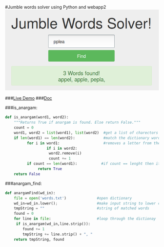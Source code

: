 #Jumble words solver using Python and webapp2
![Anargam](/img.png "Screenshot") 

###[Live Demo](https://anargampy.appspot.com)
###[Doc](http://indrajith.me/jumble_words_solver_in_python/)

###is_anargam:
```python
def is_anargam(word1, word2):
    """Returns True if anargam is found. Else return False."""
    count = 0
    word1, word2 = list(word1), list(word2)  #get a list of charectors in the words
    if len(word1) == len(word2):             #match the dictionary word only if same length
          for i in word1:                    #removes a letter from the word and increase count
                   if i in word2:
                    word2.remove(i)
                    count += 1
          if count == len(word1):           #if count == lenght then its a match
               return True
    return False

```
###anargam_find:
```python
def anargamFind(wd_in):
    file = open('words.txt')              #open dictionary 
    wd_in=wd_in.lower();                  #make input string to lower case
    tmpString = ""                        #string of matched words
    found = 0
    for line in file:                     #loop through the dictionay
     if is_anargam(wd_in,line.strip()):
        found += 1
        tmpString += line.strip() + ", " 
    return tmpString, found

```
